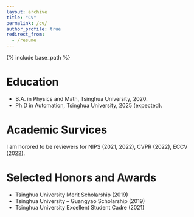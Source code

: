 ```yaml
---
layout: archive
title: "CV"
permalink: /cv/
author_profile: true
redirect_from:
  - /resume
---
```


{% include base_path %}

Education
======
* B.A. in Physics and Math, Tsinghua University, 2020.
* Ph.D in Automation, Tsinghua University, 2025 (expected).






Academic Survices
=======
I am horored to be reviewers for NIPS (2021, 2022), CVPR (2022), ECCV (2022).


<!-- Research Experience
======= -->
<!-- Work experience
======
* Summer 2015: Research Assistant
  * Github University
  * Duties included: Tagging issues
  * Supervisor: Professor Git

* Fall 2015: Research Assistant
  * Github University
  * Duties included: Merging pull requests
  * Supervisor: Professor Hub -->
  
<!-- Skills
======
* Skill 1
* Skill 2
  * Sub-skill 2.1
  * Sub-skill 2.2
  * Sub-skill 2.3
* Skill 3 -->

<!-- Publications
======
  <ul>{% for post in site.publications %}
    {% include archive-single-cv.html %}
  {% endfor %}</ul>
  
Talks
======
  <ul>{% for post in site.talks %}
    {% include archive-single-talk-cv.html %}
  {% endfor %}</ul>
  
Teaching
======
  <ul>{% for post in site.teaching %}
    {% include archive-single-cv.html %}
  {% endfor %}</ul> -->
  
Selected Honors and Awards
======
* Tsinghua University Merit Scholarship (2019)
* Tsinghua University – Guangyao Scholarship (2019)
* Tsinghua University Excellent Student Cadre (2021)

